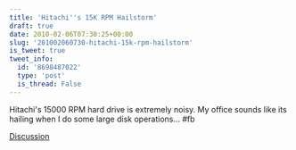 ```yaml
---
title: 'Hitachi''s 15K RPM Hailstorm'
draft: true
date: 2010-02-06T07:30:25+00:00
slug: '201002060730-hitachi-15k-rpm-hailstorm'
is_tweet: true
tweet_info:
  id: '8698487022'
  type: 'post'
  is_thread: False
---
```




Hitachi's 15000 RPM hard drive is extremely noisy. My office sounds like its hailing when I do some large disk operations... #fb

[Discussion](https://x.com/sytelus/status/8698487022)
